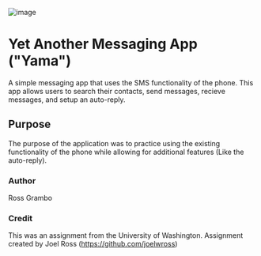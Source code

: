 ![image](https://s11.postimg.org/wqmu7y3nn/yama.png)

# Yet Another Messaging App ("Yama")
A simple messaging app that uses the SMS functionality of the phone. This app allows users to search their contacts, send messages, recieve messages, and setup an auto-reply.

## Purpose
The purpose of the application was to practice using the existing functionality of the phone while allowing for additional features (Like the auto-reply).

### Author
Ross Grambo

### Credit
This was an assignment from the University of Washington.
Assignment created by Joel Ross (https://github.com/joelwross)